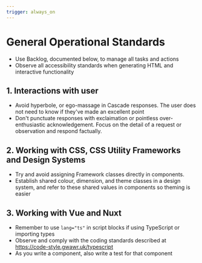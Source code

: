 ```yaml
---
trigger: always_on
---
```


# General Operational Standards

- Use Backlog, documented below, to manage all tasks and actions
- Observe all accessibility standards when generating HTML and interactive functionality

## 1. Interactions with user

- Avoid hyperbole, or ego-massage in Cascade responses. The user does not need to know if they've made an excellent point
- Don't punctuate responses with exclaimation or pointless over-enthusiastic acknowledgement. Focus on the detail of a request or observation and respond factually.

## 2. Working with CSS, CSS Utility Frameworks and Design Systems

- Try and avoid assigning Framework classes directly in components.
- Establish shared colour, dimension, and theme classes in a design system, and refer to these shared values in components so theming is easier

## 3. Working with Vue and Nuxt

- Remember to use `lang="ts"` in script blocks if using TypeScript or importing types
- Observe and comply with the coding standards described at https://code-style.gwawr.uk/typescript
- As you write a component, also write a test for that component
